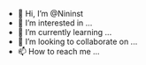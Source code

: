 - 👋 Hi, I’m @Nininst
- 👀 I’m interested in ...
- 🌱 I’m currently learning ...
- 💞️ I’m looking to collaborate on ...
- 📫 How to reach me ...

<!---
Nininst/Nininst is a ✨ special ✨ repository because its `README.md` (this file) appears on your GitHub profile.
You can click the Preview link to take a look at your changes.
--->
